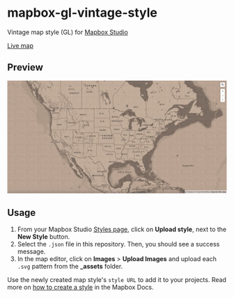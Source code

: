 # mapbox-gl-vintage-style

Vintage map style (GL) for [Mapbox Studio](https://www.mapbox.com/mapbox-studio/)

[Live map](https://api.mapbox.com/styles/v1/mslee/cif5p01n202nisaktvljx9mv3.html?title=true&access_token=pk.eyJ1IjoibXNsZWUiLCJhIjoiclpiTWV5SSJ9.P_h8r37vD8jpIH1A6i1VRg#3.29/39.44/-93.30)

## Preview

![Mapbox vintage preview]('./../preview-mapbox-vintage.jpg)

## Usage

1. From your Mapbox Studio [Styles page](https://studio.mapbox.com/styles/), click on **Upload style**, next to the **New Style** button.
2. Select the `.json` file in this repository. Then, you should see a success message.
3. In the map editor, click on **Images** > **Upload Images** and upload each `.svg` pattern from the **_assets** folder.

Use the newly created map style's `style URL` to add it to your projects. Read more on [how to create a style](https://docs.mapbox.com/help/getting-started/map-design/#how-to-create-a-style) in the Mapbox Docs.

